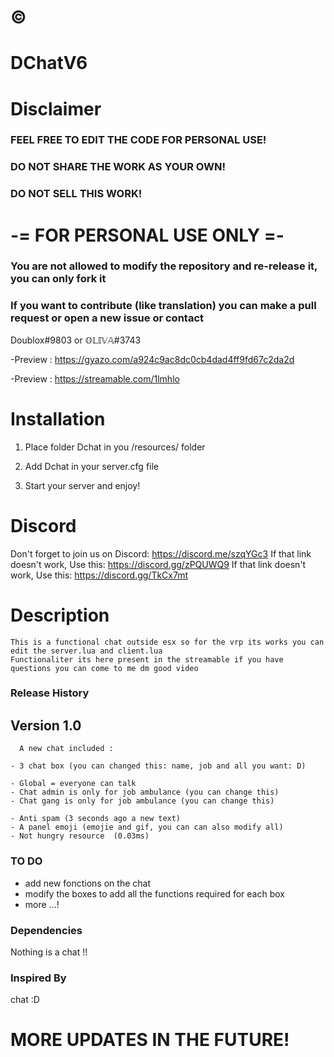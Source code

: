 # ©️

# DChatV6

# Disclaimer
### FEEL FREE TO EDIT THE CODE FOR PERSONAL USE!
### DO NOT SHARE THE WORK AS YOUR OWN!
### DO NOT SELL THIS WORK!
# -= FOR PERSONAL USE ONLY =-
### You are not allowed to modify the repository and re-release it, you can only fork it
### If you want to contribute (like translation) you can make a pull request or open a new issue or contact 
Doublox#9803 or 𝕆𝕃𝕀𝕍𝔸#3743



-Preview : https://gyazo.com/a924c9ac8dc0cb4dad4ff9fd67c2da2d

-Preview : https://streamable.com/1lmhlo


# Installation

 1. Place folder Dchat in you /resources/ folder

 2. Add Dchat in your server.cfg file

 3. Start your server and enjoy!

# Discord 

Don't forget to join us on Discord: https://discord.me/szqYGc3
If that link doesn't work, Use this: https://discord.gg/zPQUWQ9
If that link doesn't work, Use this: https://discord.gg/TkCx7mt

# Description 
```
This is a functional chat outside esx so for the vrp its works you can edit the server.lua and client.lua
Functionaliter its here present in the streamable if you have questions you can come to me dm good video
```
### Release History
## Version 1.0
```
  A new chat included :

- 3 chat box (you can changed this: name, job and all you want: D) 

- Global = everyone can talk
- Chat admin is only for job ambulance (you can change this)
- Chat gang is only for job ambulance (you can change this) 

- Anti spam (3 seconds ago a new text) 
- A panel emoji (emojie and gif, you can can also modify all) 
- Not hungry resource  (0.03ms)
```
### TO DO

- add new fonctions on the chat 
- modify the boxes to add all the functions required for each box
- more ...!

### Dependencies

Nothing is a chat !!

### Inspired By
chat :D


# MORE UPDATES IN THE FUTURE!
